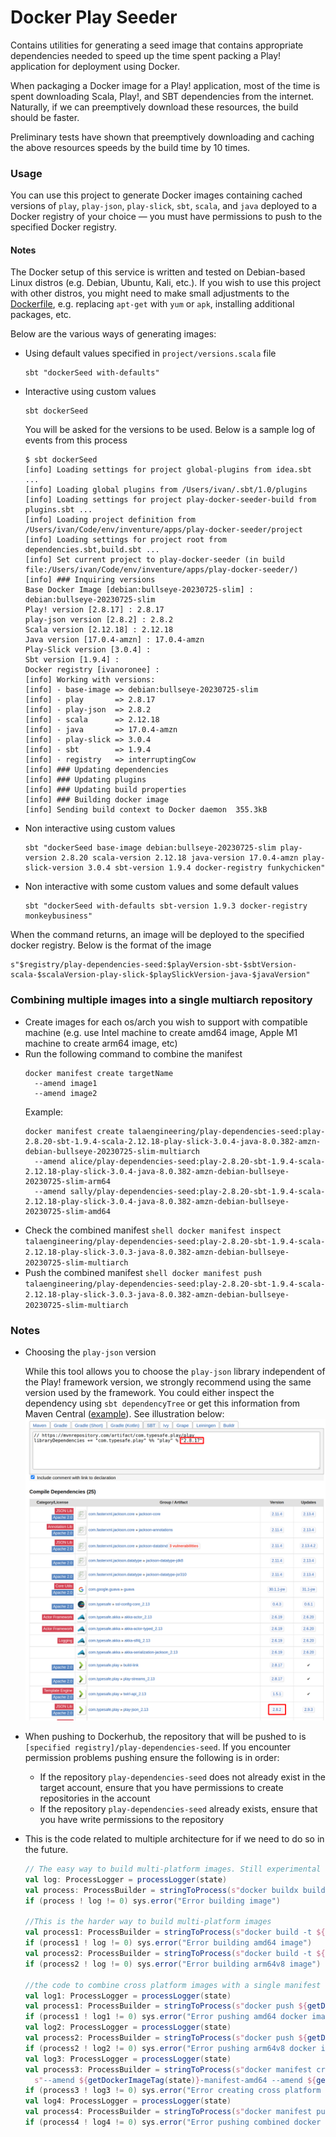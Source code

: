 # Docker Play Seeder

Contains utilities for generating a seed image that contains appropriate dependencies needed to speed up the time
spent packing a Play! application for deployment using Docker.

When packaging a Docker image for a Play! application, most of the time is spent downloading Scala, Play!, and SBT
dependencies from the internet. Naturally, if we can preemptively download these resources, the build should be faster.

Preliminary tests have shown that preemptively downloading and caching the above resources speeds by the build time by
10 times.

### Usage

You can use this project to generate Docker images containing cached versions of `play`, `play-json`, `play-slick`,
`sbt`, `scala`, and `java` deployed to a Docker registry of your choice — you must have permissions to push to the 
specified Docker registry.

#### Notes
The Docker setup of this service is written and tested on Debian-based Linux distros (e.g. Debian, Ubuntu, Kali, etc.).
If you wish to use this project with other distros, you might need to make small adjustments to the 
[Dockerfile](Dockerfile), e.g. replacing `apt-get` with `yum` or `apk`, installing additional packages, etc.

Below are the various ways of generating images:
- Using default values specified in `project/versions.scala` file
  ```shell
  sbt "dockerSeed with-defaults"
  ```

- Interactive using custom values
  ```shell
  sbt dockerSeed
  ```
  
  You will be asked for the versions to be used. Below is a sample log of events from this process
  ``` 
  $ sbt dockerSeed
  [info] Loading settings for project global-plugins from idea.sbt ...
  [info] Loading global plugins from /Users/ivan/.sbt/1.0/plugins
  [info] Loading settings for project play-docker-seeder-build from plugins.sbt ...
  [info] Loading project definition from /Users/ivan/Code/env/inventure/apps/play-docker-seeder/project
  [info] Loading settings for project root from dependencies.sbt,build.sbt ...
  [info] Set current project to play-docker-seeder (in build file:/Users/ivan/Code/env/inventure/apps/play-docker-seeder/)
  [info] ### Inquiring versions
  Base Docker Image [debian:bullseye-20230725-slim] : debian:bullseye-20230725-slim
  Play! version [2.8.17] : 2.8.17
  play-json version [2.8.2] : 2.8.2
  Scala version [2.12.18] : 2.12.18
  Java version [17.0.4-amzn] : 17.0.4-amzn
  Play-Slick version [3.0.4] :
  Sbt version [1.9.4] :
  Docker registry [ivanoronee] :
  [info] Working with versions:
  [info] - base-image => debian:bullseye-20230725-slim
  [info] - play       => 2.8.17
  [info] - play-json  => 2.8.2
  [info] - scala      => 2.12.18
  [info] - java       => 17.0.4-amzn
  [info] - play-slick => 3.0.4
  [info] - sbt        => 1.9.4
  [info] - registry   => interruptingCow
  [info] ### Updating dependencies
  [info] ### Updating plugins
  [info] ### Updating build properties
  [info] ### Building docker image
  [info] Sending build context to Docker daemon  355.3kB
  ```
  
- Non interactive using custom values
  ```shell 
  sbt "dockerSeed base-image debian:bullseye-20230725-slim play-version 2.8.20 scala-version 2.12.18 java-version 17.0.4-amzn play-slick-version 3.0.4 sbt-version 1.9.4 docker-registry funkychicken" 
  ```
  
 - Non interactive with some custom values and some default values
   ```shell 
   sbt "dockerSeed with-defaults sbt-version 1.9.3 docker-registry monkeybusiness"
   ``` 
   
 When the command returns, an image will be deployed to the specified docker registry. Below is the format of the image
 ``` 
 s"$registry/play-dependencies-seed:$playVersion-sbt-$sbtVersion-scala-$scalaVersion-play-slick-$playSlickVersion-java-$javaVersion"
 ```

### Combining multiple images into a single multiarch repository
- Create images for each os/arch you wish to support with compatible machine
  (e.g. use Intel machine to create amd64 image, Apple M1 machine to create arm64 image, etc)
- Run the following command to combine the manifest
  ```shell
  docker manifest create targetName
    --amend image1
    --amend image2
  ```
  Example:
  ```shell
  docker manifest create talaengineering/play-dependencies-seed:play-2.8.20-sbt-1.9.4-scala-2.12.18-play-slick-3.0.4-java-8.0.382-amzn-debian-bullseye-20230725-slim-multiarch
    --amend alice/play-dependencies-seed:play-2.8.20-sbt-1.9.4-scala-2.12.18-play-slick-3.0.4-java-8.0.382-amzn-debian-bullseye-20230725-slim-arm64
    --amend sally/play-dependencies-seed:play-2.8.20-sbt-1.9.4-scala-2.12.18-play-slick-3.0.4-java-8.0.382-amzn-debian-bullseye-20230725-slim-amd64
  ```
- Check the combined manifest
  ``shell
  docker manifest inspect talaengineering/play-dependencies-seed:play-2.8.20-sbt-1.9.4-scala-2.12.18-play-slick-3.0.3-java-8.0.382-amzn-debian-bullseye-20230725-slim-multiarch
  ``
- Push the combined manifest
  ``shell
  docker manifest push talaengineering/play-dependencies-seed:play-2.8.20-sbt-1.9.4-scala-2.12.18-play-slick-3.0.3-java-8.0.382-amzn-debian-bullseye-20230725-slim-multiarch
  ``

### Notes
- Choosing the `play-json` version
  
  While this tool allows you to choose the `play-json` library independent of the Play! framework version,
  we strongly recommend using the same version used by the framework. You could either inspect the dependency
  using `sbt dependencyTree` or get this information from Maven Central
  ([example](https://mvnrepository.com/artifact/com.typesafe.play/play_2.13/2.8.17)). See illustration below:
  ![image](docs/images/play-json-dependency.png)
  
- When pushing to Dockerhub, the repository that will be pushed to is `[specified registry]/play-dependencies-seed`. If
you encounter permission problems pushing ensure the following is in order:
  - If the repository `play-dependencies-seed` does not already exist in the target account, ensure that you have 
permissions to create repositories in the account 
  - If the repository `play-dependencies-seed` already exists, ensure that you have write permissions to the repository

- This is the code related to multiple architecture for if we need to do so in the future.
  ```scala
  // The easy way to build multi-platform images. Still experimental enough it doesn't seem to work for us
  val log: ProcessLogger = processLogger(state)
  val process: ProcessBuilder = stringToProcess(s"docker buildx build --platform linux/arm64/v8,linux/amd64 -t ${getDockerImageTag(state)} .")
  if (process ! log != 0) sys.error("Error building image")
  
  //This is the harder way to build multi-platform images
  val process1: ProcessBuilder = stringToProcess(s"docker build -t ${getDockerImageTag(state)}-manifest-amd64 --build-arg ARCH=amd64/ .")
  if (process1 ! log != 0) sys.error("Error building amd64 image")
  val process2: ProcessBuilder = stringToProcess(s"docker build -t ${getDockerImageTag(state)}-manifest-arm64v8 --build-arg ARCH=arm64v8/ .")
  if (process2 ! log != 0) sys.error("Error building arm64v8 image")
  
  //the code to combine cross platform images with a single manifest
  val log1: ProcessLogger = processLogger(state)
  val process1: ProcessBuilder = stringToProcess(s"docker push ${getDockerImageTag(state)}-manifest-amd64")
  if (process1 ! log1 != 0) sys.error("Error pushing amd64 docker image")
  val log2: ProcessLogger = processLogger(state)
  val process2: ProcessBuilder = stringToProcess(s"docker push ${getDockerImageTag(state)}-manifest-arm64v8")
  if (process2 ! log2 != 0) sys.error("Error pushing arm64v8 docker image")
  val log3: ProcessLogger = processLogger(state)
  val process3: ProcessBuilder = stringToProcess(s"docker manifest create ${getDockerImageTag(state)}-manifest-combined" +
    s"--amend ${getDockerImageTag(state)}-manifest-amd64 --amend ${getDockerImageTag(state)}-manifest-arm64v8")
  if (process3 ! log3 != 0) sys.error("Error creating cross platform manifest")
  val log4: ProcessLogger = processLogger(state)
  val process4: ProcessBuilder = stringToProcess(s"docker manifest push ${getDockerImageTag(state)}-manifest-combined")
  if (process4 ! log4 != 0) sys.error("Error pushing combined docker manifest")
  ```
